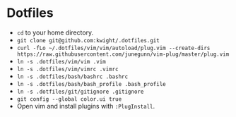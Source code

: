 # Dotfiles

* `cd` to your home directory.
* `git clone git@github.com:kwight/.dotfiles.git`
* `curl -fLo ~/.dotfiles/vim/vim/autoload/plug.vim --create-dirs https://raw.githubusercontent.com/junegunn/vim-plug/master/plug.vim`
* `ln -s .dotfiles/vim/vim .vim`
* `ln -s .dotfiles/vim/vimrc .vimrc`
* `ln -s .dotfiles/bash/bashrc .bashrc`
* `ln -s .dotfiles/bash/bash_profile .bash_profile`
* `ln -s .dotfiles/git/gitignore .gitignore`
* `git config --global color.ui true`
* Open vim and install plugins with `:PlugInstall`.

